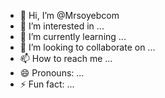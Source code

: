 - 👋 Hi, I’m @Mrsoyebcom
- 👀 I’m interested in ...
- 🌱 I’m currently learning ...
- 💞️ I’m looking to collaborate on ...
- 📫 How to reach me ...
- 😄 Pronouns: ...
- ⚡ Fun fact: ...

<!---
Mrsoyebcom/Mrsoyebcom is a ✨ special ✨ repository because its `README.md` (this file) appears on your GitHub profile.
You can click the Preview link to take a look at your changes.
--->
